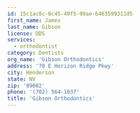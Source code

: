 ```yaml
---
id: 15c1ac8c-8c45-49f5-99ae-6463599311d5
first_name: James
last_name: Gibson
license: DDS
services:
  - orthodontist
category: Dentists
org_name: 'Gibson Orthodontics'
address: '70 E Horizon Ridge Pkwy'
city: Henderson
state: NV
zip: '89002'
phone: '(702) 564-1037'
title: 'Gibson Orthodontics'
---
```

